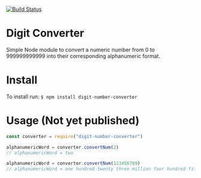 [![Build Status](https://travis-ci.com/caocmai/Digit-Converter.svg?branch=main)](https://travis-ci.com/caocmai/Digit-Converter)

# Digit Converter
Simple Node module to convert a numeric number from 0 to 999999999999 into their corresponding alphanumeric format.

# Install 
To install run:
`$ npm install digit-number-converter`

# Usage (Not yet published)
```javascript
const converter = require("digit-number-converter")

alphanumericWord = converter.convertNum(2)
// alphanumericWord = two

alphanumericWord = converter.convertNum(123456789)
// alphanumericWord = one hundred twenty three million four hundred fifty six thousand seven hundred eighty nine

```